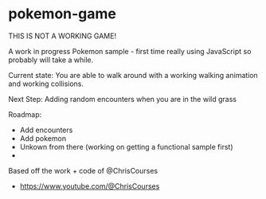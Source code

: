 # pokemon-game

THIS IS NOT A WORKING GAME!

A work in progress Pokemon sample - first time really using JavaScript so probably
will take a while. 

Current state: You are able to walk around with a working walking animation and working collisions.

Next Step: Adding random encounters when you are in the wild grass

Roadmap:
- Add encounters
- Add pokemon
- Unkown from there (working on getting a functional sample first)
- 
Based off the work + code of @ChrisCourses
- https://www.youtube.com/@ChrisCourses
